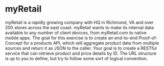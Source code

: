 # myRetail
myRetail is a rapidly growing company with HQ in Richmond, VA and over 200 stores across the east coast. myRetail wants to make its internal data available to any number of client devices, from myRetail.com to native mobile apps.  The goal for this exercise is to create an end-to-end Proof-of-Concept for a products API, which will aggregate product data from multiple sources and return it as JSON to the caller.  Your goal is to create a RESTful service that can retrieve product and price details by ID. The URL structure is up to you to define, but try to follow some sort of logical convention.
